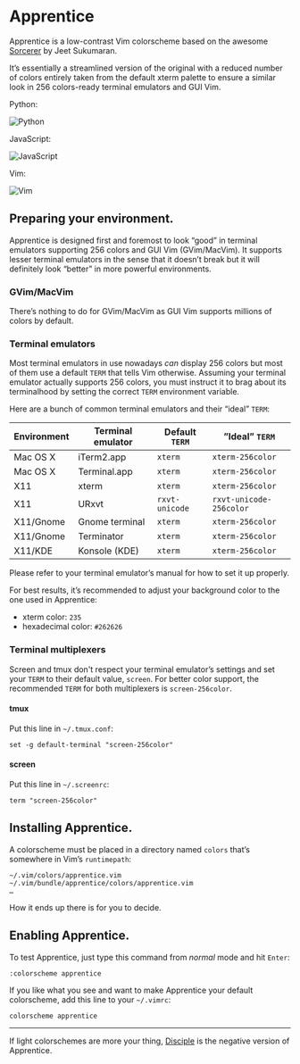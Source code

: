 # Apprentice

Apprentice is a low-contrast Vim colorscheme based on the awesome [Sorcerer](http://www.vim.org/scripts/script.php?script_id=3299) by Jeet Sukumaran.

It’s essentially a streamlined version of the original with a reduced number of colors entirely taken from the default xterm palette to ensure a similar look in 256 colors-ready terminal emulators and GUI Vim.

Python:

![Python](https://raw.githubusercontent.com/romainl/Apprentice/master/screenshots/apprentice_py.png)

JavaScript:

![JavaScript](https://raw.githubusercontent.com/romainl/Apprentice/master/screenshots/apprentice_js.png)

Vim:

![Vim](https://raw.githubusercontent.com/romainl/Apprentice/master/screenshots/apprentice_vim.png)

## Preparing your environment.

Apprentice is designed first and foremost to look “good” in terminal emulators supporting 256 colors and GUI Vim (GVim/MacVim). It supports lesser terminal emulators in the sense that it doesn’t break but it will definitely look “better” in more powerful environments.

### GVim/MacVim

There’s nothing to do for GVim/MacVim as GUI Vim supports millions of colors by default.

### Terminal emulators

Most terminal emulators in use nowadays *can* display 256 colors but most of them use a default `TERM` that tells Vim otherwise. Assuming your terminal emulator actually supports 256 colors, you must instruct it to brag about its terminalhood by setting the correct `TERM` environment variable.

Here are a bunch of common terminal emulators and their “ideal” `TERM`:

| Environment | Terminal emulator | Default `TERM` | ”Ideal” `TERM`          |
|-------------|-------------------|----------------|-------------------------|
| Mac OS X    | iTerm2.app        | `xterm`        | `xterm-256color`        |
| Mac OS X    | Terminal.app      | `xterm`        | `xterm-256color`        |
| X11         | xterm             | `xterm`        | `xterm-256color`        |
| X11         | URxvt             | `rxvt-unicode` | `rxvt-unicode-256color` |
| X11/Gnome   | Gnome terminal    | `xterm`        | `xterm-256color`        |
| X11/Gnome   | Terminator        | `xterm`        | `xterm-256color`        |
| X11/KDE     | Konsole (KDE)     | `xterm`        | `xterm-256color`        |

Please refer to your terminal emulator’s manual for how to set it up properly.

For best results, it’s recommended to adjust your background color to the one used in Apprentice:

* xterm color: `235`
* hexadecimal color: `#262626`

### Terminal multiplexers

Screen and tmux don't respect your terminal emulator’s settings and set your `TERM` to their default value, `screen`. For better color support, the recommended `TERM` for both multiplexers is `screen-256color`.

#### tmux

Put this line in `~/.tmux.conf`:

    set -g default-terminal "screen-256color"

#### screen

Put this line in `~/.screenrc`:

    term "screen-256color"

## Installing Apprentice.

A colorscheme must be placed in a directory named `colors` that’s somewhere in Vim’s `runtimepath`:

    ~/.vim/colors/apprentice.vim
    ~/.vim/bundle/apprentice/colors/apprentice.vim
    …

How it ends up there is for you to decide.

## Enabling Apprentice.

To test Apprentice, just type this command from *normal* mode and hit `Enter`:

    :colorscheme apprentice

If you like what you see and want to make Apprentice your default colorscheme, add this line to your `~/.vimrc`:

    colorscheme apprentice

---

If light colorschemes are more your thing, [Disciple](https://github.com/romainl/Disciple) is the negative version of Apprentice.
